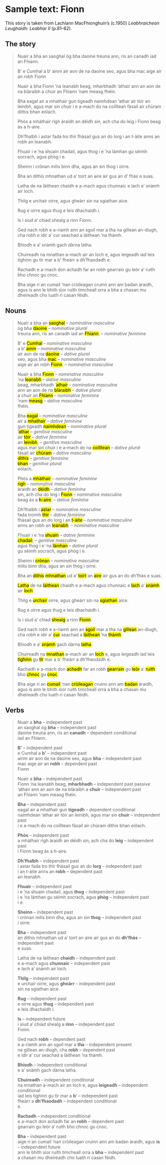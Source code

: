 # Sample text: Fionn

This story is taken from Lachlann MacFhionghuin’s (c.1950) *Leabhraichean Leughaidh: Leabhar II* (p.81–82).

## The story

> Nuair a bha an saoghal òg bha daoine treuna ann, ris an canadh iad an Fhiann.
>
> B’ e Cumhal a b’ ainm air aon de na daoine seo, agus bha mac aige air an robh Fionn
>  
> Nuair a bha Fionn ’na leanabh beag, mharbhadh ’athair ann an aon de na blàraibh a chuir an Fhiann ’nam measg fhéin.
>
> Bha eagal air a mhathair gun tigeadh naimhdean ’athar air tòir an leinibh, agus mar sin chuir i e a-mach do na coilltean fàsail air chùram dithis bhan eòlach.
>
> Phòs a mhàthair rìgh àraidh an déidh sin, ach cha do leig i Fionn beag às a h-aire.
>
> Dh’fhalbh i astar fada tro thìr fhàsail gus an do lorg i an t-àite anns an robh an leanabh.
>
> Fhuair i e ’na shuain chadail, agus thog i e ’na làmhan gu sèimh socrach, agus phòg i e.  
>
> Sheinn i crònan milis binn dha, agus an sin thog i oirre.  
> 
> Bha an dithis mhnathan ud a’ toirt an aire air gus an d’ fhàs e suas.
>
> Latha de na làithean chaidh e a-mach agus chunnaic e lach a’ snàmh air loch.
>
> Thilg e urchair oirre, agus gheàrr sin na sgiathan aice.
>
> Rug e oirre agus thug e leis dhachaidh i.
>
> Is i siud a’ chiad shealg a rinn Fionn.
>
> Ged nach robh e a-riamh ann an sgoil mar a tha na gillean an-diugh, cha robh e idir a’ cur seachad a làithean ’na thàmh.
>
> Bhiodh e a’ snàmh gach dàrna latha.
>
> Chuireadh na mnathan a-mach air an loch e, agus leigeadh iad leis tighinn gu tìr mar a b’ fheàrr a dh’fhaodadh e.
>
> Rachadh e a-mach don achadh far an robh gearrain gu leòr a’ ruith bho chnoc gu cnoc.
>
> Bha aige ri an cumail ’nan cròileagan cruinn ann am badan àraidh, agus is ann le bhith sìor ruith timcheall orra a bha a chasan mu dheireadh cho luath ri casan féidh.

## Nouns

> Nuair a bha an <mark title="nominative, masculine, common, concrete: ‘world’">saoghal</mark> – *nominative masculine*  
> òg bha <mark title="nominative, plural, common, concrete: ‘men’">daoine</mark> – *nominative plural*  
> treuna ann, ris an canadh iad an <mark title="nominative, feminine, common, concrete: ‘warriors’">Fhiann</mark>. – *nominative feminine*  
>
> B’ e <mark title="nominative, masculine, proper, concrete: ‘Cumhal’">Cumhal</mark> – *nominative masculine*  
> a b’ <mark title="nominative, masculine, common, abstract: ‘name’">ainm</mark> – *nominative masculine*  
> air aon de na <mark title="dative, plural, common, concrete: ‘men’">daoine</mark> – *dative plural*  
> seo, agus bha <mark title="nominative, masculine, common, concrete: ‘son’">mac</mark> – *nominative masculine*    
> aige air an robh <mark title="nominative, masculine, proper, concrete: ‘Finn’">Fionn</mark>. – *nominative masculine*  
>  
> Nuair a bha <mark title="nominative, masculine, proper, concrete: ‘Finn’">Fionn</mark> – *nominative masculine*  
> ’na <mark title="dative, masculine, common, concrete: ‘infant’">leanabh</mark> – *dative masculine*  
> beag, mharbhadh ’<mark title="nominative, masculine, common, concrete: ‘father’">athair</mark> – *nominative masculine*  
> ann an aon de na <mark title="dative, plural, common, abstract: ‘battles’">blàraibh</mark> – *dative plural*  
> a chuir an <mark title="nominative, feminine, common, concrete: ‘warrior class’">Fhiann</mark> – *nominative feminine*  
> ’nam <mark title="dative, masculine, common, abstract: ‘midst’">measg</mark> – *dative masculine*  
> fhéin.
>
> Bha <mark title="nominative, masculine, common, abstract: ‘fear’">eagal</mark> – *nominative masculine*  
> air a <mark title="dative, feminine, common, concrete: ‘mother’">mhathair</mark> – *dative feminine*  
> gun tigeadh <mark title="nominative, plural, common, concrete: ‘enemies’">naimhdean</mark> – *nominative plural*  
> ’<mark title="genitive, masculine, common, concrete: ‘father’">athar</mark> – *genitive masculine*   
> air <mark title="dative, feminine, common, abstract: ‘pursuit’">tòir</mark> – *dative feminine*   
> an <mark title="genitive, masculine, common, concrete: ‘infant’">leinibh</mark>, – *genitive masculine*   
> agus mar sin chuir i e a-mach do na <mark title="dative, plural, common, concrete: ‘forests’">coilltean</mark> – *dative plural*   
> fàsail air <mark title="dative, masculine, common, abstract: ‘care’">chùram</mark> – *dative masculine*   
> <mark title="genitive, feminine, common, concrete: ‘(group of) two people’">dithis</mark> – *genitive feminine*   
> <mark title="genitive, plural, common, concrete: ‘women’">bhan</mark> – *genitive plural*   
> eòlach.  
>
> Phòs a <mark title="nominative, feminine, common, concrete: ‘mother’">mhàthair</mark> – *nominative feminine*  
> <mark title="nominative, masculine, common, concrete: ‘king’">rìgh</mark> – *nominative masculine*  
> àraidh an <mark title="dative, feminine, common, abstract: ‘wish, desire’ (?)">déidh</mark> – *dative feminine*  
> sin, ach cha do leig i <mark title="nominative, masculine, proper, concrete: ‘Finn’">Fionn</mark> – *nominative masculine*  
> beag às a <mark title="dative, feminine, common, abstract: ‘attention’">h-aire</mark>. – *dative feminine*  
>
> Dh’fhalbh i <mark title="nominative, masculine, common, abstract: ‘distance’">astar</mark> – *nominative masculine*  
> fada troimh <mark title="dative, feminine, common, concrete: ‘land’">thìr</mark> – *dative feminine*  
> fhàsail gus an do lorg i an <mark title="nominative, masculine, common, abstract: ‘place’">t-àite</mark> – *nominative masculine*  
> anns an robh an <mark title="nominative, masculine, common, concrete: ‘infant’">leanabh</mark>. – *nominative masculine*  
>
> Fhuair i e ’na <mark title="dative, feminine, common, abstract: ‘slumber’">shuain</mark> – *dative feminine*  
> <mark title="genitive, masculine, common, abstract: ‘sleeping’">chadail</mark>, – *genitive masculine*  
> agus thog i e ’na <mark title="dative, plural, common, concrete: ‘hands’">làmhan</mark> – *dative plural*  
> gu sèimh socrach, agus phòg i e.  
>
> Sheinn i <mark title="nominative, masculine, common, abstract: ‘tune’">crònan</mark> – *nominative masculine*  
> milis binn dha, agus an sin thog i oirre.  
>
> Bha an <mark title="nominative, feminine, common, concrete: ‘(group of) two people’">dithis</mark> <mark title="genitive|nominative (?), plural, common, concrete: ‘women’">mhnathan</mark> ud a’ <mark title="dative (?), feminine, common, abstract: ‘giving’">toirt</mark> an <mark title="dative|genitive (?), feminine, common, abstract: ‘attention’">aire</mark> air gus an do dh’fhàs e suas.
>
> <mark title="nominative|dative (?), masculine, common, abstract: ‘day’">Latha</mark> de na <mark title="dative, plural, common, abstract: ‘days’">làithean</mark> chaidh e a-mach agus chunnaic e <mark title="nominative, feminine, common, concrete: ‘duck’">lach</mark> a’ <mark title="dative (?), masculine, common, abstract: ‘swimming’">snàmh</mark> air <mark title="dative, masculine, common, concrete: ‘lake’">loch</mark>.
>
> Thilg e <mark title="nominative, feminine, common, concrete: ‘shot, stone’">urchair</mark> oirre, agus gheàrr sin na <mark title="nominative, plural, common, concrete: ‘wings’">sgiathan</mark> aice.
>
> Rug e oirre agus thug e leis dhachaidh i.
>
> Is i siud a’ chiad <mark title="nominative, feminine, common, abstract: ‘hunt(ing)’">shealg</mark> a rinn <mark title="nominative, masculine, common, concrete: ‘Finn’">Fionn</mark>.
>
> Ged nach robh e a-riamh ann an <mark title="dative, feminine, common, concrete: ‘school’">sgoil</mark> mar a tha na <mark title="nominative, plural, common, concrete: ‘boys’">gillean</mark> an-diugh, cha robh e idir a’ <mark title="dative (?), masculine, common, abstract: ‘putting, sending’">cur</mark> seachad a <mark title="nominative, plural, common, abstract: ‘days’">làithean</mark> ’na <mark title="dative, masculine, common, abstract: ‘repose’">thàmh</mark>.
>
> Bhiodh e a’ <mark title="dative, masculine, common, abstract: ‘swimming’">snàmh</mark> gach dàrna <mark title="nominative, masculine, common, abstract: ‘day’">latha</mark>.
>
> Chuireadh na <mark title="nominative, plural, common, concrete: ‘women’">mnathan</mark> a-mach air an <mark title="dative, masculine, common, concrete: ‘lake’">loch</mark> e, agus leigeadh iad leis <mark title="nominative, feminine, common, abstract: ‘coming’">tighinn</mark> gu <mark title="dative, feminine, common, concrete: ‘land’">tìr</mark> mar a b’ fheàrr a dh’fhaodadh e.
>
> Rachadh e a-mach don <mark title="dative, masculine, common, concrete: ‘field’">achadh</mark> far an robh <mark title="nominative, plural, common, concrete: ‘hares’">gearrain</mark> gu <mark title="dative, feminine, common, abstract: ‘sufficiency’">leòr</mark> a’ <mark title="dative, feminine, common, abstract: ‘running’">ruith</mark> bho <mark title="dative, masculine, common, concrete: ‘hill’">chnoc</mark> gu <mark title="dative, masculine, common, concrete: ‘hill’">cnoc</mark>.
>
> Bha aige ri an <mark title="dative, feminine, common, abstract: ‘restraining’">cumail</mark> ’nan <mark title="dative, masculine, common, concrete?: ‘ring of people’">cròileagan</mark> cruinn ann am <mark title="dative, masculine, common, concrete: ‘thicket’">badan</mark> àraidh, agus is ann le bhith sìor ruith timcheall orra a bha a chasan mu dheireadh cho luath ri casan féidh.

## Verbs

> Nuair a **bha** – independent past  
> an saoghal òg **bha** – independent past  
> daoine treuna ann, ris an **canadh** – dependent conditional  
> iad an Fhiann.  
>
> **B’** – independent past   
> e Cumhal a **b’** – independent past    
> ainm air aon de na daoine seo, agus **bha** – independent past  
> mac aige air an **robh** – dependent past  
> Fionn  
>  
> Nuair a **bha** – independent past  
> Fionn ’na leanabh beag, **mharbhadh** – independent past passive  
> ’athair ann an aon de na blàraibh a **chuir** – independent past  
> an Fhiann ’nam measg fhéin.
>
> **Bha** – independent past  
> eagal air a mhathair gun **tigeadh** – dependent conditional  
> naimhdean ’athar air tòir an leinibh, agus mar sin **chuir** – independent past  
> i e a-mach do na coilltean fàsail air chùram dithis bhan eòlach.
>
> **Phòs** – independent past    
> a mhàthair rìgh àraidh an déidh sin, ach cha do **leig** – independent past  
> i Fionn beag às a h-aire.
>
> **Dh’fhalbh** – independent past  
> i astar fada tro thìr fhàsail gus an do **lorg** – independent past  
> i an t-àite anns an **robh** – dependent past  
> an leanabh.
>
> **Fhuair** – independent past  
> i e ’na shuain chadail, agus **thog** – independent past  
> i e ’na làmhan gu sèimh socrach, agus **phòg** – independent past  
> i e.  
>
> **Sheinn** – independent past  
> i crònan milis binn dha, agus an sin **thog** – independent past  
> i oirre.  
> 
> **Bha** – independent past  
> an dithis mhnathan ud a’ toirt an aire air gus an do **dh’fhàs** – independent past  
> e suas.
>
> Latha de na làithean **chaidh** – independent past  
> e a-mach agus **chunnaic** – independent past  
> e lach a’ snàmh air loch.
>
> **Thilg** – independent past  
> e urchair oirre, agus **gheàrr** – independent past  
> sin na sgiathan aice.
>
> **Rug** – independent past  
> e oirre agus **thug** – independent past  
> e leis dhachaidh i.
>
> **Is** – independent future  
> i siud a’ chiad shealg a **rinn** – independent past  
> Fionn.
>
> Ged nach **robh** – dependent past  
> e a-riamh ann an sgoil mar a **tha** – independent present  
> na gillean an-diugh, cha **robh** – dependent past  
> e idir a’ cur seachad a làithean ’na thàmh.
>
> **Bhiodh** – independent conditional  
> e a’ snàmh gach dàrna latha.
>
> **Chuireadh** – independent conditional  
> na mnathan a-mach air an loch e, agus **leigeadh** – independent conditional  
> iad leis tighinn gu tìr mar a **b’** – independent past  
> fheàrr a **dh’fhaodadh** – independent conditional  
> e.
>
> **Rachadh** – independent conditional  
> e a-mach don achadh far an **robh** – dependent past  
> gearrain gu leòr a’ ruith bho chnoc gu cnoc.
>
> **Bha** – independent past  
> aige ri an cumail ’nan cròileagan cruinn ann am badan àraidh, agus **is** – independent future  
> ann le bhith sìor ruith timcheall orra a **bha** – independent past  
> a chasan mu dheireadh cho luath ri casan féidh.



